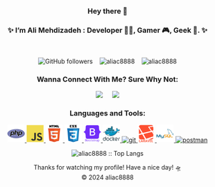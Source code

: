 <h3 align="center"> Hey there 🌌 </h3>
 

<h3 align="center">✨ I’m Ali Mehdizadeh : Developer 👨‍💻, Gamer 🎮, Geek 🤖. ✨</h3>

 &nbsp;&nbsp;

<p align="center"> <img alt="GitHub followers" src="https://img.shields.io/github/followers/aliac8888?style=social"> &nbsp;&nbsp; <img alt="aliac8888" src="https://img.shields.io/github/stars/aliac8888?style=social"> &nbsp;&nbsp; <img src="https://komarev.com/ghpvc/?username=aliac8888&label=Profile%20views&color=0e75b6&style=flat" alt="aliac8888" /> </p>

<h3 align="center">Wanna Connect With Me? Sure Why Not:</h3>
<p align="center">
  <a target="_blank" href="https://linkedin.com/in/ali-mehdizadeh-ac"><img src="https://img.shields.io/badge/-LinkedIn-0077B5?style=for-the-badge&logo=Linkedin&logoColor=white"></img></a>
&emsp;
<a target="_blank" href="mailto:alimehdizadeh822@gmail.com"><img src="https://img.shields.io/badge/-Gmail-D14836?style=for-the-badge&logo=Gmail&logoColor=white"></img></a>

<h3 align="center">Languages and Tools:</h3>
<p align="center">
  <a href="https://www.php.net" target="_blank" rel="noreferrer"> <img src="https://raw.githubusercontent.com/devicons/devicon/master/icons/php/php-original.svg" alt="php" width="40" height="40"/> </a>
  <a href="https://developer.mozilla.org/en-US/docs/Web/JavaScript" target="_blank" rel="noreferrer"> <img src="https://raw.githubusercontent.com/devicons/devicon/master/icons/javascript/javascript-original.svg" alt="javascript" width="40" height="40"/> </a>
   <a href="https://www.w3.org/html/" target="_blank" rel="noreferrer"> <img src="https://raw.githubusercontent.com/devicons/devicon/master/icons/html5/html5-original-wordmark.svg" alt="html5" width="40" height="40"/> </a>
   <a href="https://www.w3schools.com/css/" target="_blank" rel="noreferrer"> <img src="https://raw.githubusercontent.com/devicons/devicon/master/icons/css3/css3-original-wordmark.svg" alt="css3" width="40" height="40"/> </a>
  <a href="https://getbootstrap.com" target="_blank" rel="noreferrer">
  <img src="https://raw.githubusercontent.com/devicons/devicon/master/icons/bootstrap/bootstrap-plain-wordmark.svg" alt="bootstrap" width="40" height="40"/> </a>
  <a href="https://www.docker.com/" target="_blank" rel="noreferrer"> <img src="https://raw.githubusercontent.com/devicons/devicon/master/icons/docker/docker-original-wordmark.svg" alt="docker" width="40" height="40"/> </a> <a href="https://git-scm.com/" target="_blank" rel="noreferrer"> <img src="https://www.vectorlogo.zone/logos/git-scm/git-scm-icon.svg" alt="git" width="40" height="40"/> </a> <a href="https://laravel.com/" target="_blank" rel="noreferrer"> <img src="https://raw.githubusercontent.com/devicons/devicon/master/icons/laravel/laravel-plain-wordmark.svg" alt="laravel" width="40" height="40"/> </a> <a href="https://www.mysql.com/" target="_blank" rel="noreferrer"> <img src="https://raw.githubusercontent.com/devicons/devicon/master/icons/mysql/mysql-original-wordmark.svg" alt="mysql" width="40" height="40"/> </a>  <a href="https://postman.com" target="_blank" rel="noreferrer"> <img src="https://www.vectorlogo.zone/logos/getpostman/getpostman-icon.svg" alt="postman" width="40" height="40"/> </a> </p>

<p align="center"><img src="https://github-readme-stats.vercel.app/api/top-langs/?username=aliac8888&langs_count=10&theme=tokyonight&layout=compact" alt="aliac8888 :: Top Langs" /></p>
<div align="center">
   Thanks for watching my profile! Have a nice day! 🛸 <br/>
  &copy; 2024 aliac8888
</div>

